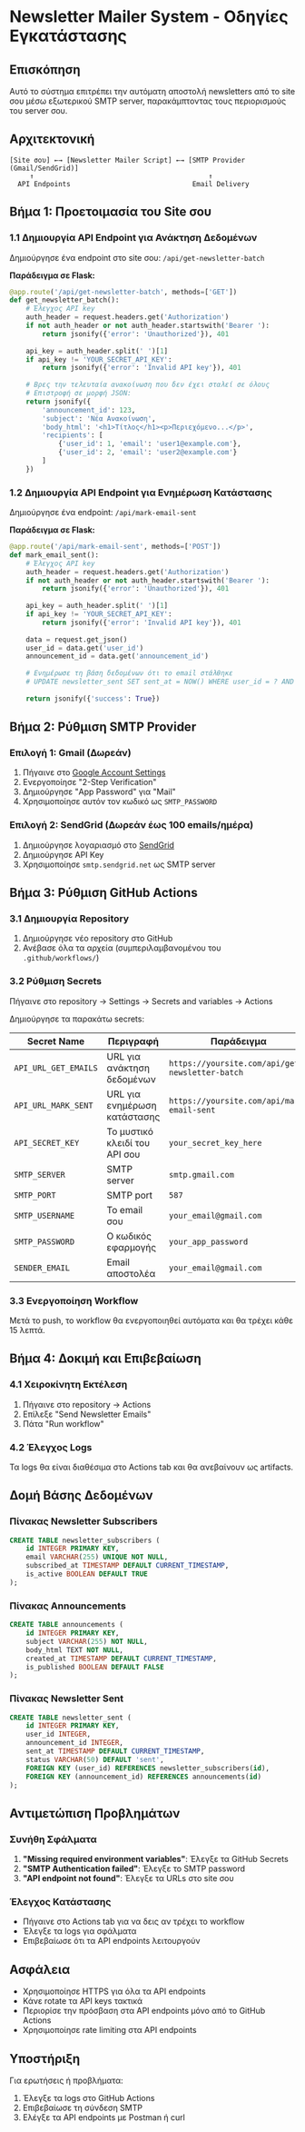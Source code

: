 # Newsletter Mailer System - Οδηγίες Εγκατάστασης

## Επισκόπηση
Αυτό το σύστημα επιτρέπει την αυτόματη αποστολή newsletters από το site σου μέσω εξωτερικού SMTP server, παρακάμπτοντας τους περιορισμούς του server σου.

## Αρχιτεκτονική
```
[Site σου] ←→ [Newsletter Mailer Script] ←→ [SMTP Provider (Gmail/SendGrid)]
     ↑                                           ↑
  API Endpoints                              Email Delivery
```

## Βήμα 1: Προετοιμασία του Site σου

### 1.1 Δημιουργία API Endpoint για Ανάκτηση Δεδομένων

Δημιούργησε ένα endpoint στο site σου: `/api/get-newsletter-batch`

**Παράδειγμα σε Flask:**
```python
@app.route('/api/get-newsletter-batch', methods=['GET'])
def get_newsletter_batch():
    # Έλεγχος API key
    auth_header = request.headers.get('Authorization')
    if not auth_header or not auth_header.startswith('Bearer '):
        return jsonify({'error': 'Unauthorized'}), 401
    
    api_key = auth_header.split(' ')[1]
    if api_key != 'YOUR_SECRET_API_KEY':
        return jsonify({'error': 'Invalid API key'}), 401
    
    # Βρες την τελευταία ανακοίνωση που δεν έχει σταλεί σε όλους
    # Επιστροφή σε μορφή JSON:
    return jsonify({
        'announcement_id': 123,
        'subject': 'Νέα Ανακοίνωση',
        'body_html': '<h1>Τίτλος</h1><p>Περιεχόμενο...</p>',
        'recipients': [
            {'user_id': 1, 'email': 'user1@example.com'},
            {'user_id': 2, 'email': 'user2@example.com'}
        ]
    })
```

### 1.2 Δημιουργία API Endpoint για Ενημέρωση Κατάστασης

Δημιούργησε ένα endpoint: `/api/mark-email-sent`

**Παράδειγμα σε Flask:**
```python
@app.route('/api/mark-email-sent', methods=['POST'])
def mark_email_sent():
    # Έλεγχος API key
    auth_header = request.headers.get('Authorization')
    if not auth_header or not auth_header.startswith('Bearer '):
        return jsonify({'error': 'Unauthorized'}), 401
    
    api_key = auth_header.split(' ')[1]
    if api_key != 'YOUR_SECRET_API_KEY':
        return jsonify({'error': 'Invalid API key'}), 401
    
    data = request.get_json()
    user_id = data.get('user_id')
    announcement_id = data.get('announcement_id')
    
    # Ενημέρωσε τη βάση δεδομένων ότι το email στάλθηκε
    # UPDATE newsletter_sent SET sent_at = NOW() WHERE user_id = ? AND announcement_id = ?
    
    return jsonify({'success': True})
```

## Βήμα 2: Ρύθμιση SMTP Provider

### Επιλογή 1: Gmail (Δωρεάν)
1. Πήγαινε στο [Google Account Settings](https://myaccount.google.com/security)
2. Ενεργοποίησε "2-Step Verification"
3. Δημιούργησε "App Password" για "Mail"
4. Χρησιμοποίησε αυτόν τον κωδικό ως `SMTP_PASSWORD`

### Επιλογή 2: SendGrid (Δωρεάν έως 100 emails/ημέρα)
1. Δημιούργησε λογαριασμό στο [SendGrid](https://sendgrid.com/)
2. Δημιούργησε API Key
3. Χρησιμοποίησε `smtp.sendgrid.net` ως SMTP server

## Βήμα 3: Ρύθμιση GitHub Actions

### 3.1 Δημιουργία Repository
1. Δημιούργησε νέο repository στο GitHub
2. Ανέβασε όλα τα αρχεία (συμπεριλαμβανομένου του `.github/workflows/`)

### 3.2 Ρύθμιση Secrets
Πήγαινε στο repository → Settings → Secrets and variables → Actions

Δημιούργησε τα παρακάτω secrets:

| Secret Name | Περιγραφή | Παράδειγμα |
|-------------|-----------|------------|
| `API_URL_GET_EMAILS` | URL για ανάκτηση δεδομένων | `https://yoursite.com/api/get-newsletter-batch` |
| `API_URL_MARK_SENT` | URL για ενημέρωση κατάστασης | `https://yoursite.com/api/mark-email-sent` |
| `API_SECRET_KEY` | Το μυστικό κλειδί του API σου | `your_secret_key_here` |
| `SMTP_SERVER` | SMTP server | `smtp.gmail.com` |
| `SMTP_PORT` | SMTP port | `587` |
| `SMTP_USERNAME` | Το email σου | `your_email@gmail.com` |
| `SMTP_PASSWORD` | Ο κωδικός εφαρμογής | `your_app_password` |
| `SENDER_EMAIL` | Email αποστολέα | `your_email@gmail.com` |

### 3.3 Ενεργοποίηση Workflow
Μετά το push, το workflow θα ενεργοποιηθεί αυτόματα και θα τρέχει κάθε 15 λεπτά.

## Βήμα 4: Δοκιμή και Επιβεβαίωση

### 4.1 Χειροκίνητη Εκτέλεση
1. Πήγαινε στο repository → Actions
2. Επίλεξε "Send Newsletter Emails"
3. Πάτα "Run workflow"

### 4.2 Έλεγχος Logs
Τα logs θα είναι διαθέσιμα στο Actions tab και θα ανεβαίνουν ως artifacts.

## Δομή Βάσης Δεδομένων

### Πίνακας Newsletter Subscribers
```sql
CREATE TABLE newsletter_subscribers (
    id INTEGER PRIMARY KEY,
    email VARCHAR(255) UNIQUE NOT NULL,
    subscribed_at TIMESTAMP DEFAULT CURRENT_TIMESTAMP,
    is_active BOOLEAN DEFAULT TRUE
);
```

### Πίνακας Announcements
```sql
CREATE TABLE announcements (
    id INTEGER PRIMARY KEY,
    subject VARCHAR(255) NOT NULL,
    body_html TEXT NOT NULL,
    created_at TIMESTAMP DEFAULT CURRENT_TIMESTAMP,
    is_published BOOLEAN DEFAULT FALSE
);
```

### Πίνακας Newsletter Sent
```sql
CREATE TABLE newsletter_sent (
    id INTEGER PRIMARY KEY,
    user_id INTEGER,
    announcement_id INTEGER,
    sent_at TIMESTAMP DEFAULT CURRENT_TIMESTAMP,
    status VARCHAR(50) DEFAULT 'sent',
    FOREIGN KEY (user_id) REFERENCES newsletter_subscribers(id),
    FOREIGN KEY (announcement_id) REFERENCES announcements(id)
);
```

## Αντιμετώπιση Προβλημάτων

### Συνήθη Σφάλματα
1. **"Missing required environment variables"**: Έλεγξε τα GitHub Secrets
2. **"SMTP Authentication failed"**: Έλεγξε το SMTP password
3. **"API endpoint not found"**: Έλεγξε τα URLs στο site σου

### Έλεγχος Κατάστασης
- Πήγαινε στο Actions tab για να δεις αν τρέχει το workflow
- Έλεγξε τα logs για σφάλματα
- Επιβεβαίωσε ότι τα API endpoints λειτουργούν

## Ασφάλεια

- Χρησιμοποίησε HTTPS για όλα τα API endpoints
- Κάνε rotate τα API keys τακτικά
- Περιορίσε την πρόσβαση στα API endpoints μόνο από το GitHub Actions
- Χρησιμοποίησε rate limiting στα API endpoints

## Υποστήριξη

Για ερωτήσεις ή προβλήματα:
1. Έλεγξε τα logs στο GitHub Actions
2. Επιβεβαίωσε τη σύνδεση SMTP
3. Ελέγξε τα API endpoints με Postman ή curl
